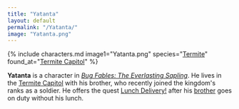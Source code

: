```yaml
---
title: "Yatanta"
layout: default
permalink: "/Yatanta/"
image: "Yatanta.png"
---
```

{% include characters.md image1="Yatanta.png" species="[Termite](/Termite)" found_at="[Termite Capitol](/Termite_Capitol)" %}

**Yatanta** is a character in *[Bug Fables: The Everlasting Sapling](/Bug_Fables:_The_Everlasting_Sapling)*. He lives in the [Termite Capitol](/Termite_Capitol) with his brother, who recently joined the kingdom's ranks as a soldier. He offers the quest [Lunch Delivery!](/Lunch_Delivery!) after his [brother](/Yatanta's_brother) goes on duty without his lunch.